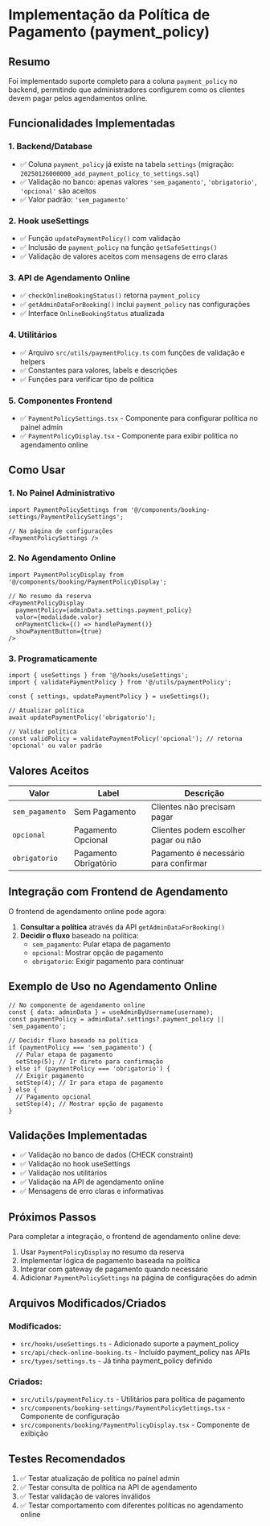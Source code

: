 # Implementação da Política de Pagamento (payment_policy)

## Resumo

Foi implementado suporte completo para a coluna `payment_policy` no backend, permitindo que administradores configurem como os clientes devem pagar pelos agendamentos online.

## Funcionalidades Implementadas

### 1. Backend/Database
- ✅ Coluna `payment_policy` já existe na tabela `settings` (migração: `20250126000000_add_payment_policy_to_settings.sql`)
- ✅ Validação no banco: apenas valores `'sem_pagamento'`, `'obrigatorio'`, `'opcional'` são aceitos
- ✅ Valor padrão: `'sem_pagamento'`

### 2. Hook useSettings
- ✅ Função `updatePaymentPolicy()` com validação
- ✅ Inclusão de `payment_policy` na função `getSafeSettings()`
- ✅ Validação de valores aceitos com mensagens de erro claras

### 3. API de Agendamento Online
- ✅ `checkOnlineBookingStatus()` retorna `payment_policy`
- ✅ `getAdminDataForBooking()` inclui `payment_policy` nas configurações
- ✅ Interface `OnlineBookingStatus` atualizada

### 4. Utilitários
- ✅ Arquivo `src/utils/paymentPolicy.ts` com funções de validação e helpers
- ✅ Constantes para valores, labels e descrições
- ✅ Funções para verificar tipo de política

### 5. Componentes Frontend
- ✅ `PaymentPolicySettings.tsx` - Componente para configurar política no painel admin
- ✅ `PaymentPolicyDisplay.tsx` - Componente para exibir política no agendamento online

## Como Usar

### 1. No Painel Administrativo

```tsx
import PaymentPolicySettings from '@/components/booking-settings/PaymentPolicySettings';

// Na página de configurações
<PaymentPolicySettings />
```

### 2. No Agendamento Online

```tsx
import PaymentPolicyDisplay from '@/components/booking/PaymentPolicyDisplay';

// No resumo da reserva
<PaymentPolicyDisplay 
  paymentPolicy={adminData.settings.payment_policy}
  valor={modalidade.valor}
  onPaymentClick={() => handlePayment()}
  showPaymentButton={true}
/>
```

### 3. Programaticamente

```tsx
import { useSettings } from '@/hooks/useSettings';
import { validatePaymentPolicy } from '@/utils/paymentPolicy';

const { settings, updatePaymentPolicy } = useSettings();

// Atualizar política
await updatePaymentPolicy('obrigatorio');

// Validar política
const validPolicy = validatePaymentPolicy('opcional'); // retorna 'opcional' ou valor padrão
```

## Valores Aceitos

| Valor | Label | Descrição |
|-------|-------|-----------|
| `sem_pagamento` | Sem Pagamento | Clientes não precisam pagar |
| `opcional` | Pagamento Opcional | Clientes podem escolher pagar ou não |
| `obrigatorio` | Pagamento Obrigatório | Pagamento é necessário para confirmar |

## Integração com Frontend de Agendamento

O frontend de agendamento online pode agora:

1. **Consultar a política** através da API `getAdminDataForBooking()`
2. **Decidir o fluxo** baseado na política:
   - `sem_pagamento`: Pular etapa de pagamento
   - `opcional`: Mostrar opção de pagamento
   - `obrigatorio`: Exigir pagamento para continuar

## Exemplo de Uso no Agendamento Online

```tsx
// No componente de agendamento online
const { data: adminData } = useAdminByUsername(username);
const paymentPolicy = adminData?.settings?.payment_policy || 'sem_pagamento';

// Decidir fluxo baseado na política
if (paymentPolicy === 'sem_pagamento') {
  // Pular etapa de pagamento
  setStep(5); // Ir direto para confirmação
} else if (paymentPolicy === 'obrigatorio') {
  // Exigir pagamento
  setStep(4); // Ir para etapa de pagamento
} else {
  // Pagamento opcional
  setStep(4); // Mostrar opção de pagamento
}
```

## Validações Implementadas

- ✅ Validação no banco de dados (CHECK constraint)
- ✅ Validação no hook useSettings
- ✅ Validação nos utilitários
- ✅ Validação na API de agendamento online
- ✅ Mensagens de erro claras e informativas

## Próximos Passos

Para completar a integração, o frontend de agendamento online deve:

1. Usar `PaymentPolicyDisplay` no resumo da reserva
2. Implementar lógica de pagamento baseada na política
3. Integrar com gateway de pagamento quando necessário
4. Adicionar `PaymentPolicySettings` na página de configurações do admin

## Arquivos Modificados/Criados

### Modificados:
- `src/hooks/useSettings.ts` - Adicionado suporte a payment_policy
- `src/api/check-online-booking.ts` - Incluído payment_policy nas APIs
- `src/types/settings.ts` - Já tinha payment_policy definido

### Criados:
- `src/utils/paymentPolicy.ts` - Utilitários para política de pagamento
- `src/components/booking-settings/PaymentPolicySettings.tsx` - Componente de configuração
- `src/components/booking/PaymentPolicyDisplay.tsx` - Componente de exibição

## Testes Recomendados

1. ✅ Testar atualização de política no painel admin
2. ✅ Testar consulta de política na API de agendamento
3. ✅ Testar validação de valores inválidos
4. ✅ Testar comportamento com diferentes políticas no agendamento online

